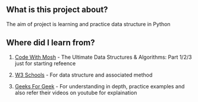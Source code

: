 ## What is this project about?

The aim of project is learning and practice data structure in Python

## Where did I learn from?

1. [Code With Mosh](https://codewithmosh.com/) - The Ultimate Data Structures & Algorithms: Part 1/2/3 just for starting refeence

2. [W3 Schools](https://www.w3schools.com/python/default.asp) - For data structure and associated method

3. [Geeks For Geek](https://www.geeksforgeeks.org/) - For understanding in depth, practice examples and also refer their videos on youtube for explaination